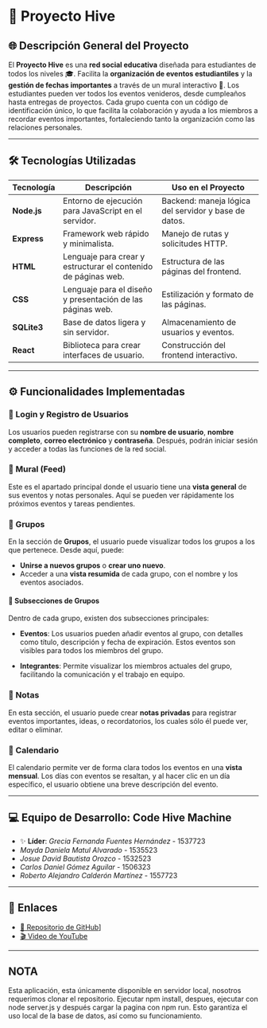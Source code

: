 # 🐝 Proyecto Hive

## 🌐 Descripción General del Proyecto
El **Proyecto Hive** es una **red social educativa** diseñada para estudiantes de todos los niveles 🎓. Facilita la **organización de eventos estudiantiles** y la **gestión de fechas importantes** a través de un mural interactivo 📅. Los estudiantes pueden ver todos los eventos venideros, desde cumpleaños hasta entregas de proyectos. Cada grupo cuenta con un código de identificación único, lo que facilita la colaboración y ayuda a los miembros a recordar eventos importantes, fortaleciendo tanto la organización como las relaciones personales.

---

## 🛠️ Tecnologías Utilizadas

| Tecnología | Descripción | Uso en el Proyecto |
|------------|-------------|--------------------|
| **Node.js** | Entorno de ejecución para JavaScript en el servidor. | Backend: maneja lógica del servidor y base de datos. |
| **Express** | Framework web rápido y minimalista. | Manejo de rutas y solicitudes HTTP. |
| **HTML** | Lenguaje para crear y estructurar el contenido de páginas web. | Estructura de las páginas del frontend. |
| **CSS** | Lenguaje para el diseño y presentación de las páginas web. | Estilización y formato de las páginas. |
| **SQLite3** | Base de datos ligera y sin servidor. | Almacenamiento de usuarios y eventos. |
| **React** | Biblioteca para crear interfaces de usuario. | Construcción del frontend interactivo. |

---

## ⚙️ Funcionalidades Implementadas

### 🔐 Login y Registro de Usuarios
Los usuarios pueden registrarse con su **nombre de usuario**, **nombre completo**, **correo electrónico** y **contraseña**. Después, podrán iniciar sesión y acceder a todas las funciones de la red social.

### 📰 Mural (Feed)
Este es el apartado principal donde el usuario tiene una **vista general** de sus eventos y notas personales. Aquí se pueden ver rápidamente los próximos eventos y tareas pendientes.

### 👥 Grupos
En la sección de **Grupos**, el usuario puede visualizar todos los grupos a los que pertenece. Desde aquí, puede:
- **Unirse a nuevos grupos** o **crear uno nuevo**.
- Acceder a una **vista resumida** de cada grupo, con el nombre y los eventos asociados.

#### 📅 Subsecciones de Grupos
Dentro de cada grupo, existen dos subsecciones principales:

- **Eventos**: Los usuarios pueden añadir eventos al grupo, con detalles como título, descripción y fecha de expiración. Estos eventos son visibles para todos los miembros del grupo.

- **Integrantes**: Permite visualizar los miembros actuales del grupo, facilitando la comunicación y el trabajo en equipo.

### 📝 Notas
En esta sección, el usuario puede crear **notas privadas** para registrar eventos importantes, ideas, o recordatorios, los cuales sólo él puede ver, editar o eliminar.

### 📆 Calendario
El calendario permite ver de forma clara todos los eventos en una **vista mensual**. Los días con eventos se resaltan, y al hacer clic en un día específico, el usuario obtiene una breve descripción del evento.

---

## 💻 Equipo de Desarrollo: **Code Hive Machine**

- ✨ **Líder**: *Grecia Fernanda Fuentes Hernández* - 1537723
- *Mayda Daniela Matul Alvarado* - 1535523
- *Josue David Bautista Orozco* - 1532523
- *Carlos Daniel Gómez Aguilar* - 1506323
- *Roberto Alejandro Calderón Martínez* - 1557723

---

## 🔗 Enlaces

- [📂 Repositorio de GitHub](https://github.com/alejandrocald13/hackaton-24/commit/1a35a8f3eb305eb5c5f194560e224c2dbf3a68df)]
- [🎬 Video de YouTube](https://www.youtube.com/watch?v=cccQ5aFCPGY)

---

## NOTA

Esta aplicación, esta únicamente disponible en servidor local, nosotros requerimos clonar el repositorio. Ejecutar npm install, despues, ejecutar con node server.js y después cargar la pagina con npm run.
Esto garantiza el uso local de la base de datos, así como su funcionamiento.
